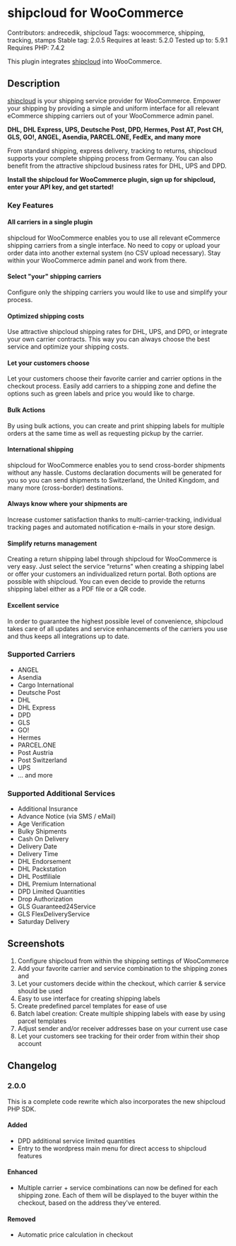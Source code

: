 # shipcloud for WooCommerce

Contributors: andrecedik, shipcloud
Tags: woocommerce, shipping, tracking, stamps
Stable tag: 2.0.5
Requires at least: 5.2.0
Tested up to: 5.9.1
Requires PHP: 7.4.2

This plugin integrates [shipcloud](http://bit.ly/shipcloud-for-woocommerce-en) into WooCommerce.

## Description
[shipcloud](http://bit.ly/shipcloud-for-woocommerce-en) is your shipping service provider for WooCommerce. Empower your shipping by providing a simple and uniform interface for all relevant eCommerce shipping carriers out of your WooCommerce admin panel.

**DHL, DHL Express, UPS, Deutsche Post, DPD, Hermes, Post AT, Post CH, GLS, GO!, ANGEL, Asendia, PARCEL.ONE, FedEx, and many more**

From standard shipping, express delivery, tracking to returns, shipcloud supports your complete shipping process from Germany. You can also benefit from the attractive shipcloud business rates for DHL, UPS and DPD.

**Install the shipcloud for WooCommerce plugin, sign up for shipcloud, enter your API key, and get started!**

### Key Features

#### All carriers in a single plugin
shipcloud for WooCommerce enables you to use all relevant eCommerce shipping carriers from a single interface. No need to copy or upload your order data into another external system (no CSV upload necessary). Stay within your WooCommerce admin panel and work from there.

#### Select "your" shipping carriers
Configure only the shipping carriers you would like to use and simplify your process.

#### Optimized shipping costs
Use attractive shipcloud shipping rates for DHL, UPS, and DPD, or integrate your own carrier contracts. This way you can always choose the best service and optimize your shipping costs.

#### Let your customers choose
Let your customers choose their favorite carrier and carrier options in the checkout process. Easily add carriers to a shipping zone and define the options such as green labels and price you would like to charge.

#### Bulk Actions
By using bulk actions, you can create and print shipping labels for multiple orders at the same time as well as requesting pickup by the carrier.

#### International shipping
shipcloud for WooCommerce enables you to send cross-border shipments without any hassle. Customs declaration documents will be generated for you so you can send shipments to Switzerland, the United Kingdom, and many more (cross-border) destinations.

#### Always know where your shipments are
Increase customer satisfaction thanks to multi-carrier-tracking, individual tracking pages and automated notification e-mails in your store design.

#### Simplify returns management
Creating a return shipping label through shipcloud for WooCommerce is very easy. Just select the service “returns” when creating a shipping label or offer your customers an individualized return portal. Both options are possible with shipcloud. You can even decide to provide the returns shipping label either as a PDF file or a QR code.

#### Excellent service
In order to guarantee the highest possible level of convenience, shipcloud takes care of all updates and service enhancements of the carriers you use and thus keeps all integrations up to date.

### Supported Carriers
* ANGEL
* Asendia
* Cargo International
* Deutsche Post
* DHL
* DHL Express
* DPD
* GLS
* GO!
* Hermes
* PARCEL.ONE
* Post Austria
* Post Switzerland
* UPS
* … and more

### Supported Additional Services
* Additional Insurance
* Advance Notice (via SMS / eMail)
* Age Verification
* Bulky Shipments
* Cash On Delivery
* Delivery Date
* Delivery Time
* DHL Endorsement
* DHL Packstation
* DHL Postfiliale
* DHL Premium International
* DPD Limited Quantities
* Drop Authorization
* GLS Guaranteed24Service
* GLS FlexDeliveryService
* Saturday Delivery

## Screenshots
1. Configure shipcloud from within the shipping settings of WooCommerce
2. Add your favorite carrier and service combination to the shipping zones and
3. Let your customers decide within the checkout, which carrier & service should be used
4. Easy to use interface for creating shipping labels
5. Create predefined parcel templates for ease of use
6. Batch label creation: Create multiple shipping labels with ease by using parcel templates
7. Adjust sender and/or receiver addresses base on your current use case
8. Let your customers see tracking for their order from within their shop account

## Changelog

### 2.0.0
This is a complete code rewrite which also incorporates the new shipcloud PHP SDK.

#### Added
- DPD additional service limited quantities
- Entry to the wordpress main menu for direct access to shipcloud features

#### Enhanced
- Multiple carrier + service combinations can now be defined for each shipping zone. Each of them
  will be displayed to the buyer within the checkout, based on the address they've entered.

#### Removed
- Automatic price calculation in checkout
